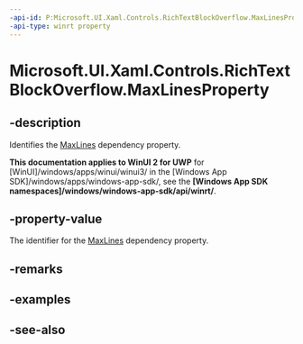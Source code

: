 ```yaml
---
-api-id: P:Microsoft.UI.Xaml.Controls.RichTextBlockOverflow.MaxLinesProperty
-api-type: winrt property
---
```


<!-- Property syntax
public Windows.UI.Xaml.DependencyProperty MaxLinesProperty { get; }
-->

# Microsoft.UI.Xaml.Controls.RichTextBlockOverflow.MaxLinesProperty

## -description
Identifies the [MaxLines](richtextblockoverflow_maxlines.md) dependency property.

**This documentation applies to WinUI 2 for UWP** for [WinUI]/windows/apps/winui/winui3/ in the [Windows App SDK]/windows/apps/windows-app-sdk/, see the **[Windows App SDK namespaces]/windows/windows-app-sdk/api/winrt/**.

## -property-value
The identifier for the [MaxLines](richtextblockoverflow_maxlines.md) dependency property.

## -remarks

## -examples

## -see-also
